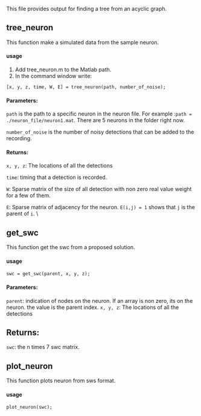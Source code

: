 This file provides output for finding a tree from an acyclic graph.

## tree_neuron
This function make a simulated data from the sample neuron.

#### usage
1) Add tree_neuron.m to the Matlab path.
2) In the command window write:
```
[x, y, z, time, W, E] = tree_neuron(path, number_of_noise);
```

#### Parameters:
`path` is the path to a specific neuron in the neuron file. For example :`path = ./neuron_file/neuron1.mat`. There are 5 neurons in the folder right now.

`number_of_noise` is the number of noisy detections that can be added to the recording.

#### Returns:

`x, y, z`: The locations of all the detections

`time`: timing that a detection is recorded.

`W`: Sparse matrix of the size of all detection with non zero real value weight for a few of them.

`E`:  Sparse matrix of adjacency for the neuron. `E(i,j) = 1` shows that `j` is the parent of `i`. \

## get_swc
This function get the swc from a proposed solution.

#### usage
```
swc = get_swc(parent, x, y, z);
```
#### Parameters:
`parent`: indication of nodes on the neuron. If an array is non zero, its on the neuron. the value is the parent index.
`x, y, z`: The locations of all the detections

## Returns:
`swc`: the n times 7 swc matrix.

## plot_neuron
This function plots neuron from sws format.

#### usage
```
plot_neuron(swc);
```
